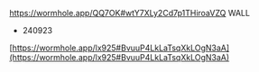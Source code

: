 https://wormhole.app/QQ7OK#wtY7XLy2Cd7p1THiroaVZQ WALL

- 240923

[https://wormhole.app/lx925#BvuuP4LkLaTsqXkLOgN3aA](https://wormhole.app/lx925#BvuuP4LkLaTsqXkLOgN3aA)
